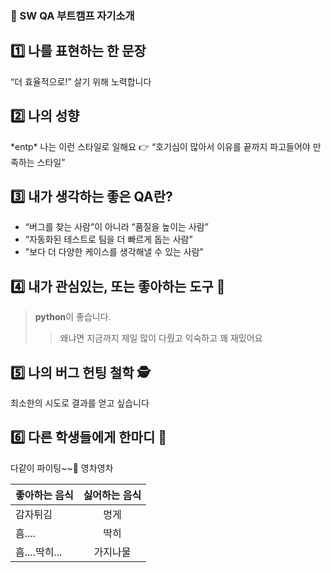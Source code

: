 ### 👋 SW QA 부트캠프 자기소개

## 1️⃣ 나를 표현하는 한 문장
“더 효율적으로!” 살기 위해 노력합니다


## 2️⃣ 나의 성향

\*entp*
나는 이런 스타일로 일해요 👉 “호기심이 많아서 이유를 끝까지 파고들어야 만족하는 스타일”



## 3️⃣ 내가 생각하는 좋은 QA란?
* “버그를 찾는 사람”이 아니라 “품질을 높이는 사람”
* “자동화된 테스트로 팀을 더 빠르게 돕는 사람”
* "보다 더 다양한 케이스를 생각해낼 수 있는 사람"


## 4️⃣ 내가 관심있는, 또는 좋아하는 도구 🧰

> **python**이 좋습니다.
>
>> 왜냐면 지금까지 제일 많이 다뤘고 익숙하고 꽤 재밌어요


## 5️⃣ 나의 버그 헌팅 철학 🕵️
최소한의 시도로 결과를 얻고 싶습니다


## 6️⃣ 다른 학생들에게 한마디 💬
 다같이 파이팅~~🙌 영차영차


| 좋아하는 음식   | 싫어하는 음식 |
| ------------- |:-------------:|
| 감자튀김      | 멍게     |
|   흠....    | 딱히     |
| 흠....딱히...     | 가지나물    |

